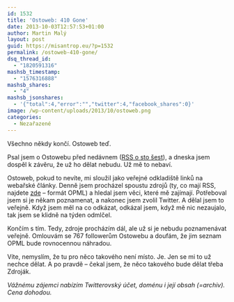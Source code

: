 ```yaml
---
id: 1532
title: 'Ostoweb: 410 Gone'
date: 2013-10-03T12:57:53+01:00
author: Martin Malý
layout: post
guid: https://misantrop.eu/?p=1532
permalink: /ostoweb-410-gone/
dsq_thread_id:
  - "1820591316"
mashsb_timestamp:
  - "1576316888"
mashsb_shares:
  - "4"
mashsb_jsonshares:
  - '{"total":4,"error":"","twitter":4,"facebook_shares":0}'
image: /wp-content/uploads/2013/10/ostoweb.png
categories:
  - Nezařazené
---
```

Všechno někdy končí. Ostoweb teď.

<!--more-->

Psal jsem o Ostowebu před nedávnem ([RSS o sto šest](https://misantrop.eu/rss-o-sto-sest/)), a dneska jsem dospěl k závěru, že už ho dělat nebudu. Už mě to nebaví.

Ostoweb, pokud to nevíte, mi sloužil jako veřejné odkladiště linků na webařské články. Denně jsem procházel spoustu zdrojů (ty, co mají RSS, najdete [zde](https://dl.dropboxusercontent.com/u/72831/zdroje.xml) &#8211; formát OPML) a hledal jsem věci, které mě zajímají. Potřeboval jsem si je někam poznamenat, a nakonec jsem zvolil Twitter. A dělal jsem to veřejně. Když jsem měl na co odkázat, odkázal jsem, když mě nic nezaujalo, tak jsem se klidně na týden odmlčel.

Končím s tím. Tedy, zdroje procházím dál, ale už si je nebudu poznamenávat veřejně. Omlouvám se 767 followerům Ostowebu a doufám, že jim seznam OPML bude rovnocennou náhradou.

Víte, nemyslím, že tu pro něco takového není místo. Je. Jen se mi to už nechce dělat. A po pravdě &#8211; čekal jsem, že něco takového bude dělat třeba Zdroják.

_Vážnému zájemci nabízím Twitterovský účet, doménu i její obsah (=archiv). Cena dohodou._